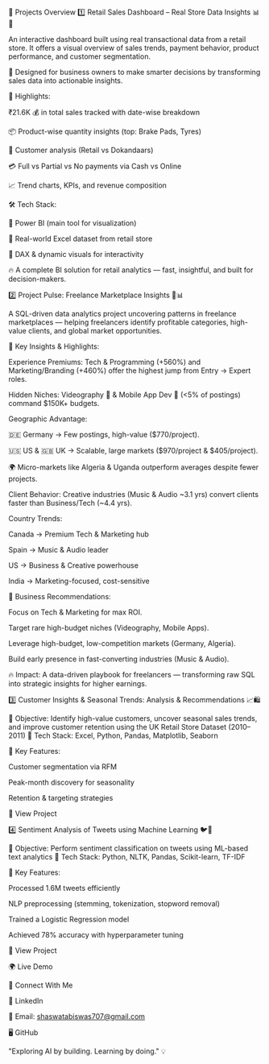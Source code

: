 📌 Projects Overview
1️⃣ Retail Sales Dashboard – Real Store Data Insights 📊🏪

An interactive dashboard built using real transactional data from a retail store.
It offers a visual overview of sales trends, payment behavior, product performance, and customer segmentation.

🧠 Designed for business owners to make smarter decisions by transforming sales data into actionable insights.

🌟 Highlights:

₹21.6K 💰 in total sales tracked with date-wise breakdown

📦 Product-wise quantity insights (top: Brake Pads, Tyres)

👥 Customer analysis (Retail vs Dokandaars)

💳 Full vs Partial vs No payments via Cash vs Online

📈 Trend charts, KPIs, and revenue composition

🛠️ Tech Stack:

📐 Power BI (main tool for visualization)

📁 Real-world Excel dataset from retail store

🧮 DAX & dynamic visuals for interactivity

🔥 A complete BI solution for retail analytics — fast, insightful, and built for decision-makers.

2️⃣ Project Pulse: Freelance Marketplace Insights 💼📊

A SQL-driven data analytics project uncovering patterns in freelance marketplaces — helping freelancers identify profitable categories, high-value clients, and global market opportunities.

🌟 Key Insights & Highlights:

Experience Premiums: Tech & Programming (+560%) and Marketing/Branding (+460%) offer the highest jump from Entry → Expert roles.

Hidden Niches: Videography 🎥 & Mobile App Dev 📱 (<5% of postings) command $150K+ budgets.

Geographic Advantage:

🇩🇪 Germany → Few postings, high-value ($770/project).

🇺🇸 US & 🇬🇧 UK → Scalable, large markets ($970/project & $405/project).

🌍 Micro-markets like Algeria & Uganda outperform averages despite fewer projects.

Client Behavior: Creative industries (Music & Audio ~3.1 yrs) convert clients faster than Business/Tech (~4.4 yrs).

Country Trends:

Canada → Premium Tech & Marketing hub

Spain → Music & Audio leader

US → Business & Creative powerhouse

India → Marketing-focused, cost-sensitive

📌 Business Recommendations:

Focus on Tech & Marketing for max ROI.

Target rare high-budget niches (Videography, Mobile Apps).

Leverage high-budget, low-competition markets (Germany, Algeria).

Build early presence in fast-converting industries (Music & Audio).

🔥 Impact: A data-driven playbook for freelancers — transforming raw SQL into strategic insights for higher earnings.

3️⃣ Customer Insights & Seasonal Trends: Analysis & Recommendations 📈🛍️

🔹 Objective: Identify high-value customers, uncover seasonal sales trends, and improve customer retention using the UK Retail Store Dataset (2010–2011)
🔹 Tech Stack: Excel, Python, Pandas, Matplotlib, Seaborn

🌟 Key Features:

Customer segmentation via RFM

Peak-month discovery for seasonality

Retention & targeting strategies

📌 View Project

4️⃣ Sentiment Analysis of Tweets using Machine Learning 🐦💬

🔹 Objective: Perform sentiment classification on tweets using ML-based text analytics
🔹 Tech Stack: Python, NLTK, Pandas, Scikit-learn, TF-IDF

🌟 Key Features:

Processed 1.6M tweets efficiently

NLP preprocessing (stemming, tokenization, stopword removal)

Trained a Logistic Regression model

Achieved 78% accuracy with hyperparameter tuning

📌 View Project

🌍 Live Demo

💙 Connect With Me

💼 LinkedIn

📧 Email: shaswatabiswas707@gmail.com

🖥️ GitHub

"Exploring AI by building. Learning by doing." 💡
